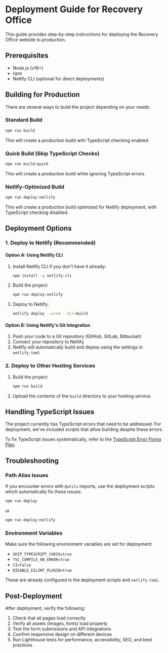 # Deployment Guide for Recovery Office

This guide provides step-by-step instructions for deploying the Recovery Office website to production.

## Prerequisites

- Node.js (v16+)
- npm
- Netlify CLI (optional for direct deployments)

## Building for Production

There are several ways to build the project depending on your needs:

### Standard Build

```bash
npm run build
```

This will create a production build with TypeScript checking enabled.

### Quick Build (Skip TypeScript Checks)

```bash
npm run build:quick
```

This will create a production build while ignoring TypeScript errors.

### Netlify-Optimized Build

```bash
npm run deploy:netlify
```

This will create a production build optimized for Netlify deployment, with TypeScript checking disabled.

## Deployment Options

### 1. Deploy to Netlify (Recommended)

#### Option A: Using Netlify CLI

1. Install Netlify CLI if you don't have it already:
   ```bash
   npm install -g netlify-cli
   ```

2. Build the project:
   ```bash
   npm run deploy:netlify
   ```

3. Deploy to Netlify:
   ```bash
   netlify deploy --prod --dir=build
   ```

#### Option B: Using Netlify's Git Integration

1. Push your code to a Git repository (GitHub, GitLab, Bitbucket)
2. Connect your repository to Netlify
3. Netlify will automatically build and deploy using the settings in `netlify.toml`

### 2. Deploy to Other Hosting Services

1. Build the project:
   ```bash
   npm run build
   ```

2. Upload the contents of the `build` directory to your hosting service.

## Handling TypeScript Issues

The project currently has TypeScript errors that need to be addressed. For deployment, we've included scripts that allow building despite these errors.

To fix TypeScript issues systematically, refer to the [TypeScript Error Fixing Plan](./TYPESCRIPT_ERROR_FIXING_PLAN.md).

## Troubleshooting

### Path Alias Issues

If you encounter errors with `@utils` imports, use the deployment scripts which automatically fix these issues:

```bash
npm run deploy
```

or 

```bash
npm run deploy:netlify
```

### Environment Variables

Make sure the following environment variables are set for deployment:

- `SKIP_TYPESCRIPT_CHECK=true`
- `TSC_COMPILE_ON_ERROR=true`
- `CI=false`
- `DISABLE_ESLINT_PLUGIN=true`

These are already configured in the deployment scripts and `netlify.toml`.

## Post-Deployment

After deployment, verify the following:

1. Check that all pages load correctly
2. Verify all assets (images, fonts) load properly
3. Test the form submissions and API integrations
4. Confirm responsive design on different devices
5. Run Lighthouse tests for performance, accessibility, SEO, and best practices 